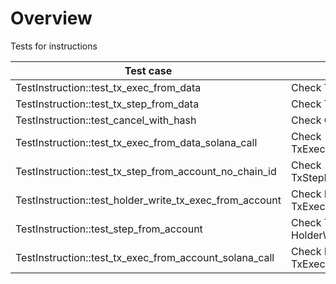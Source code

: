 # Overview

Tests for instructions

| Test case                                               | Description                                     | XFailed |
|---------------------------------------------------------|-------------------------------------------------|---------|
| TestInstruction::test_tx_exec_from_data                 | Check TxExecFromData                            |         |
| TestInstruction::test_tx_step_from_data                 | Check TxStepFromData                            |         |
| TestInstruction::test_cancel_with_hash                  | Check CancelWithHash                            |         |
| TestInstruction::test_tx_exec_from_data_solana_call     | Check TxExecFromDataSolanaCall                  |         |
| TestInstruction::test_tx_step_from_account_no_chain_id  | Check TxStepFromAccountNoChainId                |         |
| TestInstruction::test_holder_write_tx_exec_from_account | Check HolderWrite & TxExecFromAccount           |         | 
| TestInstruction::test_step_from_account                 | Check TxStepFromAccount & HolderWrite           |         | 
| TestInstruction::test_tx_exec_from_account_solana_call  | Check HolderWrite & TxExecFromAccountSolanaCall |         | 